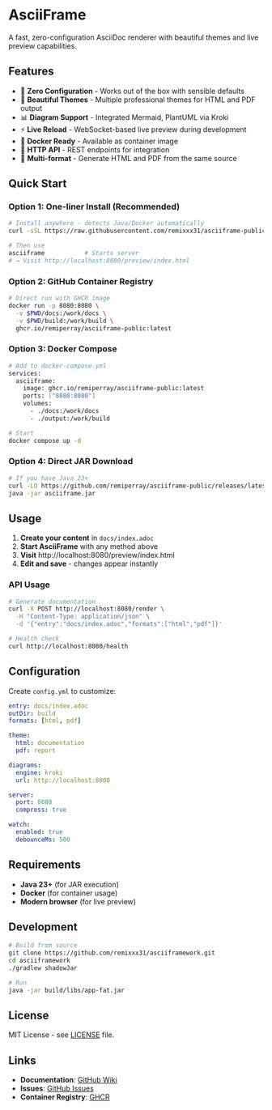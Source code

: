 # AsciiFrame

A fast, zero-configuration AsciiDoc renderer with beautiful themes and live preview capabilities.

## Features

- 🚀 **Zero Configuration** - Works out of the box with sensible defaults
- 🎨 **Beautiful Themes** - Multiple professional themes for HTML and PDF output
- 📊 **Diagram Support** - Integrated Mermaid, PlantUML via Kroki
- ⚡ **Live Reload** - WebSocket-based live preview during development
- 🐳 **Docker Ready** - Available as container image
- 🔧 **HTTP API** - REST endpoints for integration
- 📱 **Multi-format** - Generate HTML and PDF from the same source

## Quick Start

### Option 1: One-liner Install (Recommended)

```bash
# Install anywhere - detects Java/Docker automatically
curl -sSL https://raw.githubusercontent.com/remixxx31/asciiframe-public/main/install.sh | bash

# Then use
asciiframe           # Starts server
# → Visit http://localhost:8080/preview/index.html
```

### Option 2: GitHub Container Registry

```bash
# Direct run with GHCR image
docker run -p 8080:8080 \
  -v $PWD/docs:/work/docs \
  -v $PWD/build:/work/build \
  ghcr.io/remiperray/asciiframe-public:latest
```

### Option 3: Docker Compose

```bash
# Add to docker-compose.yml
services:
  asciiframe:
    image: ghcr.io/remiperray/asciiframe-public:latest
    ports: ["8080:8080"]
    volumes:
      - ./docs:/work/docs
      - ./output:/work/build

# Start
docker compose up -d
```

### Option 4: Direct JAR Download

```bash
# If you have Java 23+
curl -LO https://github.com/remiperray/asciiframe-public/releases/latest/download/asciiframe.jar
java -jar asciiframe.jar
```

## Usage

1. **Create your content** in `docs/index.adoc`
2. **Start AsciiFrame** with any method above
3. **Visit** http://localhost:8080/preview/index.html
4. **Edit and save** - changes appear instantly

### API Usage

```bash
# Generate documentation
curl -X POST http://localhost:8080/render \
  -H "Content-Type: application/json" \
  -d '{"entry":"docs/index.adoc","formats":["html","pdf"]}'

# Health check
curl http://localhost:8080/health
```

## Configuration

Create `config.yml` to customize:

```yaml
entry: docs/index.adoc
outDir: build
formats: [html, pdf]

theme:
  html: documentation
  pdf: report

diagrams:
  engine: kroki
  url: http://localhost:8000

server:
  port: 8080
  compress: true

watch:
  enabled: true
  debounceMs: 500
```

## Requirements

- **Java 23+** (for JAR execution)
- **Docker** (for container usage)
- **Modern browser** (for live preview)

## Development

```bash
# Build from source
git clone https://github.com/remixxx31/asciiframework.git
cd asciiframework
./gradlew shadowJar

# Run
java -jar build/libs/app-fat.jar
```

## License

MIT License - see [LICENSE](LICENSE) file.

## Links

- **Documentation**: [GitHub Wiki](https://github.com/remixxx31/asciiframework/wiki)
- **Issues**: [GitHub Issues](https://github.com/remixxx31/asciiframework/issues)
- **Container Registry**: [GHCR](https://ghcr.io/remixxx31/asciiframework)